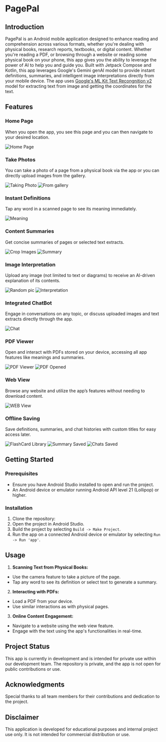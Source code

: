 # PagePal

## Introduction
PagePal is an Android mobile application designed to enhance reading and comprehension across various formats, whether you're dealing with physical books, research reports, textbooks, or digital content.
Whether you're reading a PDF, or browsing through a website or reading some physical book on your phone, this app gives you the ability to leverage the power of AI to help you and guide you. 
Built with Jetpack Compose and Kotlin, this app leverages Google's Gemini genAI model to provide instant definitions, summaries, and intelligent image interpretations directly from your mobile device. The app uses [Google's ML Kit Text Recongnition v2](https://developers.google.com/ml-kit/vision/text-recognition/v2) model for extracting text from image and getting the coordinates for the text.

## Features

### Home Page
When you open the app, you see this page and you can then navigate to your desired location.

![Home Page](images/homepage_3.jpg)

### Take Photos
You can take a photo of a page from a physical book via the app or you can directly upload images from the gallery.

![Taking Photo](images/take_photo_3.jpg)     ![From gallery](images/photosfromgallary_3.jpg)

### Instant Definitions
Tap any word in a scanned page to see its meaning immediately.

![Meaning](images/instant_word_meaning_3.jpg)

### Content Summaries
Get concise summaries of pages or selected text extracts.

![Crop Images](images/crop_portion_3.jpg)       ![Summary](images/summary_3.jpg)

### Image Interpretation
Upload any image (not limited to text or diagrams) to receive an AI-driven explanation of its contents.

![Random pic](images/random_pic_3.jpg)     ![Interpretation](images/random_pic_interpretation_3.jpg)

### Integrated ChatBot
Engage in conversations on any topic, or discuss uploaded images and text extracts directly through the app.

![Chat](images/chatbotwithimage_3.jpg)

### PDF Viewer
Open and interact with PDFs stored on your device, accessing all app features like meanings and summaries.

![PDF Viewer](images/pdf_viewer_3.jpg)       ![PDF Opened](images/pdf_opened_3.jpg)

### Web View
Browse any website and utilize the app’s features without needing to download content.

![WEB View](images/web_view_3.jpg)

### Offline Saving
Save definitions, summaries, and chat histories with custom titles for easy access later.

![FlashCard Library](images/flashcard_lib_where_meaning_stored_3.jpg)    ![Summary Saved](images/summaries_saved_3.jpg)    ![Chats Saved](images/save_the_chats_3.jpg)


## Getting Started

### Prerequisites
- Ensure you have Android Studio installed to open and run the project.
- An Android device or emulator running Android API level 21 (Lollipop) or higher.

### Installation
1. Clone the repository:
2. Open the project in Android Studio.
3. Build the project by selecting `Build -> Make Project`.
4. Run the app on a connected Android device or emulator by selecting `Run -> Run 'app'`.

## Usage
1. **Scanning Text from Physical Books:**
- Use the camera feature to take a picture of the page.
- Tap any word to see its definition or select text to generate a summary.

2. **Interacting with PDFs:**
- Load a PDF from your device.
- Use similar interactions as with physical pages.

3. **Online Content Engagement:**
- Navigate to a website using the web view feature.
- Engage with the text using the app's functionalities in real-time.
  
## Project Status
This app is currently in development and is intended for private use within our development team. The repository is private, and the app is not open for public contributions or use.

## Acknowledgments
Special thanks to all team members for their contributions and dedication to the project.

## Disclaimer
This application is developed for educational purposes and internal project use only. It is not intended for commercial distribution or use.

